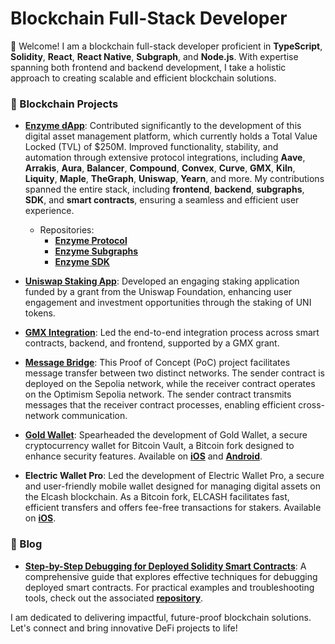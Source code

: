 # Blockchain Full-Stack Developer

👋 Welcome! I am a blockchain full-stack developer proficient in **TypeScript**, **Solidity**, **React**, **React Native**, **Subgraph**, and **Node.js**. With expertise spanning both frontend and backend development, I take a holistic approach to creating scalable and efficient blockchain solutions.

### 🔹 Blockchain Projects

- **[Enzyme dApp](https://app.enzyme.finance)**: Contributed significantly to the development of this digital asset management platform, which currently holds a Total Value Locked (TVL) of $250M. Improved functionality, stability, and automation through extensive protocol integrations, including **Aave**, **Arrakis**, **Aura**, **Balancer**, **Compound**, **Convex**, **Curve**, **GMX**, **Kiln**, **Liquity**, **Maple**, **TheGraph**, **Uniswap**, **Yearn**, and more. My contributions spanned the entire stack, including **frontend**, **backend**, **subgraphs**, **SDK**, and **smart contracts**, ensuring a seamless and efficient user experience.
  - Repositories:
    - **[Enzyme Protocol](https://github.com/enzymefinance/protocol)**
    - **[Enzyme Subgraphs](https://github.com/enzymefinance/subgraphs)**
    - **[Enzyme SDK](https://github.com/enzymefinance/sdk)**

- **[Uniswap Staking App](https://github.com/avantgardefinance/UniStaking)**: Developed an engaging staking application funded by a grant from the Uniswap Foundation, enhancing user engagement and investment opportunities through the staking of UNI tokens.

- **[GMX Integration](https://gov.gmx.io/t/open-grant-application-gmx-enzyme/3582)**: Led the end-to-end integration process across smart contracts, backend, and frontend, supported by a GMX grant.

- **[Message Bridge](https://github.com/KedziaPawel/message-bridge)**: This Proof of Concept (PoC) project facilitates message transfer between two distinct networks. The sender contract is deployed on the Sepolia network, while the receiver contract operates on the Optimism Sepolia network. The sender contract transmits messages that the receiver contract processes, enabling efficient cross-network communication.

- **[Gold Wallet](https://github.com/bitcoinvault/GoldWallet)**: Spearheaded the development of Gold Wallet, a secure cryptocurrency wallet for Bitcoin Vault, a Bitcoin fork designed to enhance security features. Available on **[iOS](https://apps.apple.com/pl/app/goldwallet-for-btcv/id1515116464?l=pl)** and **[Android](https://play.google.com/store/apps/details?id=io.goldwallet.wallet&hl=pl&gl=US)**.

- **Electric Wallet Pro**: Led the development of Electric Wallet Pro, a secure and user-friendly mobile wallet designed for managing digital assets on the Elcash blockchain. As a Bitcoin fork, ELCASH facilitates fast, efficient transfers and offers fee-free transactions for stakers. Available on **[iOS](https://apps.apple.com/sa/app/electric-wallet-pro/id1559523681)**.

### 🔹 Blog
- **[Step-by-Step Debugging for Deployed Solidity Smart Contracts](https://paulked.com/step-by-step-debugging-for-deployed-solidity-smart-contracts)**: A comprehensive guide that explores effective techniques for debugging deployed smart contracts. For practical examples and troubleshooting tools, check out the associated **[repository](https://github.com/KedziaPawel/debug-deployed-smart-contract)**.

I am dedicated to delivering impactful, future-proof blockchain solutions. Let's connect and bring innovative DeFi projects to life!
